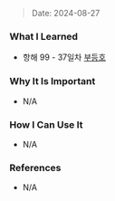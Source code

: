 > Date: 2024-08-27

### What I Learned

- 항해 99 - 37일차 [부등호](https://github.com/tjsry0466/algorithm-study/blob/main/BOJ/2529.py)

### Why It Is Important

- N/A

### How I Can Use It

- N/A

### References

- N/A

